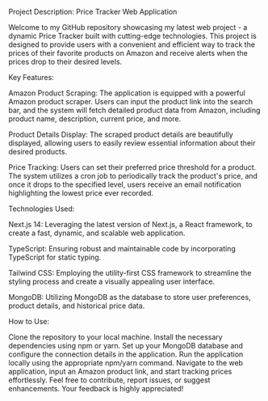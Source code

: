 
Project Description: Price Tracker Web Application

Welcome to my GitHub repository showcasing my latest web project - a dynamic Price Tracker built with cutting-edge technologies. This project is designed to provide users with a convenient and efficient way to track the prices of their favorite products on Amazon and receive alerts when the prices drop to their desired levels.

Key Features:

Amazon Product Scraping: The application is equipped with a powerful Amazon product scraper. Users can input the product link into the search bar, and the system will fetch detailed product data from Amazon, including product name, description, current price, and more.

Product Details Display: The scraped product details are beautifully displayed, allowing users to easily review essential information about their desired products.

Price Tracking: Users can set their preferred price threshold for a product. The system utilizes a cron job to periodically track the product's price, and once it drops to the specified level, users receive an email notification highlighting the lowest price ever recorded.

Technologies Used:

Next.js 14: Leveraging the latest version of Next.js, a React framework, to create a fast, dynamic, and scalable web application.

TypeScript: Ensuring robust and maintainable code by incorporating TypeScript for static typing.

Tailwind CSS: Employing the utility-first CSS framework to streamline the styling process and create a visually appealing user interface.

MongoDB: Utilizing MongoDB as the database to store user preferences, product details, and historical price data.

How to Use:

Clone the repository to your local machine.
Install the necessary dependencies using npm or yarn.
Set up your MongoDB database and configure the connection details in the application.
Run the application locally using the appropriate npm/yarn command.
Navigate to the web application, input an Amazon product link, and start tracking prices effortlessly.
Feel free to contribute, report issues, or suggest enhancements. Your feedback is highly appreciated!

